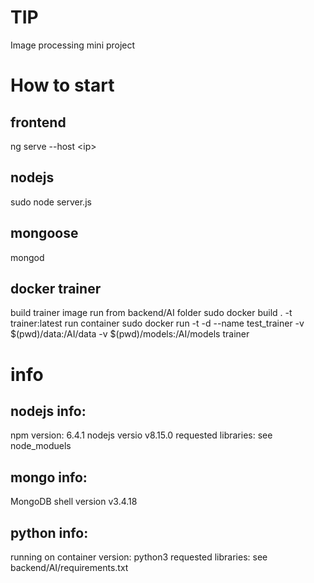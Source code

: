 # TIP
Image processing mini project

# How to start
## frontend
ng serve --host \<ip\>
## nodejs
sudo node server.js
## mongoose
mongod
## docker trainer
build trainer image
run from backend/AI folder
sudo docker build . -t trainer:latest
run container
sudo docker run -t -d --name test_trainer -v $(pwd)/data:/AI/data -v $(pwd)/models:/AI/models trainer

# info
## nodejs info:
npm version: 6.4.1
nodejs versio v8.15.0
requested libraries: see node_moduels

## mongo info:
MongoDB shell version v3.4.18

## python info:
running on container
version: python3
requested libraries: see backend/AI/requirements.txt
